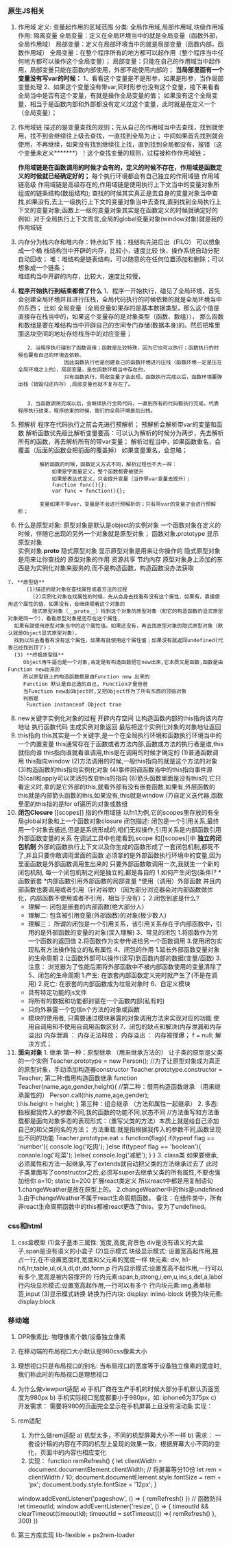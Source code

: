 ### 原生JS相关
  1. 作用域
    定义: 变量起作用的区域范围
    分类: 全局作用域,局部作用域,块级作用域
    作用: 隔离变量
    全局变量：定义在全局环境当中的就是全局变量（函数外部，全局作用域）
		局部变量：定义在局部环境当中的就是局部变量（函数内部，函数作用域）
    全局变量：在整个程序所有的地方都可以起作用（整个程序当中任何地方都可以操作这个全局变量）；
		局部变量：只能在自己的作用域当中起作用，局部变量只能在函数内部使用，外部不能使用内部的；
  **当局部里面有一个变量没有写var的时候：**
			1、看看这个变量是不是形参，如果是形参，当作局部变量处理
			2、如果这个变量没有带var,同时形参也没有这个变量，接下来看看全局当中是否有这个变量，有就是操作全局变量的值；
			 如果没有这个全局变量，相当于是函数内部和外部都没有定义过这个变量，此时就是在定义一个（全局变量）；
  2.  作用域链
			描述的是变量查找的规则；先从自己的作用域当中去查找，找到就使用，找不到会继续往上级去查找，一直找到全局为止；
		中间如果首先找到就会使用，不再继续，如果没有找到继续往上找，直到找到全局都没有，报错（这个变量未定义*******）！这个查找变量的规则，过程被称作作用域链；

		**作用域链是在函数调用的时候才会有的，定义的时候不存在，作用域是函数定义的时候就已经确定好的；**
		每个执行环境都会有自己独立的作用域链
    作用域链高级
      作用域链是高级存在的,作用域链是使用执行上下文当中的变量对象所组成的链条结构(数组结构); 
      查找的时候其实真正是去自身的变量对象当中查找,如果没有,去上一级执行上下文的变量对象当中去查找,直到找到全局执行上下文的变量对象;函数上一级的变量对象其实是在函数定义的时候就确定好的
    例如: 对于全局执行上下文而言,全局的global变量对象(window对象)就是我的作用域链
  3. 内存分为栈内存和堆内存：特点如下
		栈：栈结构先进后出（FILO） 可以想象成一个桶    栈结构当中开辟的内存，比较小，速度比较 快，操作系统自动分配自动回收；
		堆：堆结构是链表结构，可以随意的在任何位置添加和删除；可以想象成一个链条；   
      堆结构当中开辟的内存，比较大，速度比较慢，
  4. **程序开始执行到结束都做了什么**
			1、程序一开始执行，碰见了全局环境，首先会创建全局环境并且进行压栈，全局代码执行的时候依赖的就是全局环境当中的东西；
			比如 全局变量（全局变量如果存的是基本数据类型，那么这个值是直接存在栈当中的，如果这个变量存的是对象类型（函数、数组）），
                       那么函数和数组是要在堆结构当中开辟自己的空间专门存储(数据本身)的。然后把堆里面这块空间的地址存给栈当中的对应变量；


			2、当程序执行碰到了函数调用；函数是比较特殊，因为它也可以执行；函数执行的时候也要有自己的环境去依赖。
                        因此函数执行也是创建自己的函数环境进行压栈（函数环境一定是压在全局环境之上的），局部变量，是在函数环境当中存在的，
                        只有函数执行，局部变量才会出现。函数执行完成以后，函数环境要弹出栈（销毁归还内存）,局部变量也就不复存在了。


			3、当函数调用完成以后，会继续执行全局代码，一直到所有的代码都执行完成，代表程序执行结束，程序结束的时候，我们的全局环境最后出栈。
  5. 预解析
			程序在代码执行之前会先进行预解析；
			预解析会解析带var的变量和函数
				解析函数优先级比解析变量要高：可以认为解析的时候分为两步，先去解析所有的函数，再去解析所有的带var变量；
				解析过程当中，如果函数重名，会覆盖（后面的函数会把前面的覆盖掉）
					      如果变量重名，会忽略；
				
				解析函数的时候，函数定义方式不同，解析过程也不大一样：
					如果是字面量定义，整个函数都要被提升
					如果是表达式定义，只会提升变量（当作带var变量去提升）；
					function func(){};
					var func = function(){};

				变量如果不带var，变量是不会进行预解析的；只有带var的变量才会进行预解析；
  6. 什么是原型对象:
				原型对象是默认是object的实例对象
				一个函数对象在定义的时候，伴随它出现的另外一个对象就是原型对象；
				函数对象.prototype  显示原型对象   
				实例对象.__proto__  隐式原型对象
				显示原型对象是用来让你操作的
				隐式原型对象是用来让你查找的
			原型对象的作用
				资源共享  节约内存
			原型对象身上添加的东西是为实例化对象来服务的,而不是构造函数，构造函数没办法获取
			
	7. **原型链**
		  (1)描述的是对象在查找属性或者方法的过程
			(2)实例化对象在找属性的时候，先从自身去找看有没有这个属性，如果有，直接使用这个属性的值，如果没有，会继续顺着这个对象的
			隐式原型对象（__proto__）找到这个对象的原型对象（和它的构造函数的显式原型对象是同一个），看看原型对象是否存在这个属性，
      如果有就使用原型对象当中的这个属性值，如果还没有，再去找原型对象的隐式原型对象（默认就是Object显式原型对象），
      找到以后去看看有没有这个属性，如果有就使用这个属性值；如果没有就返回undefined(代表已经找到顶了)；
      (3) **终极原型链**
         Object再牛逼也是一个对象,肯定是有构造函数把它new出来,它本质又是函数,函数是由Function new出来的
         所以原型链上的构造函数都是由Function new 出来的
         Function 默认是自己造的自己, Function才是爸爸
         当Function new出Object时,又把Object作为了所有东西的顶级对象
         判断题
          Function instanceof Object true
  8. new关键字实例化对象的过程
    开辟内存空间
    让构造函数内部的this指向该内存地址
    执行函数代码
    生成实例对象返回 最后把这个实例化对象的对象地址返回
  9. this指向
    this其实是一个关键字,是一个在全局执行环境和函数执行环境当中的一个内置变量
    this通常存在于函数或者方法内部,函数或方法的执行者是谁,this就指向谁
    this指向谁就看谁调用,this是在调用的时候才确定的
    (1)普通函数调用 this指向window
    (2)方法调用的时候,一般this指向的就是这个方法的对象
    (3)构造函数的this指向实例化对象
    (4)事件回调函数当中的this指向事件源
    (5)call和apply可以灵活的改变this的指向
    (6)箭头函数里面是没有this的,它只看定义时,拿的是它外部的this,就看外部有没有嵌套函数,如果有,外层函数的this就是内部箭头函数的this,如果没有,this就是window
    (7)自定义迭代器,函数里面的this指的是for of遍历的对象或数组
  10. **闭包Closure**
    [[scopes]] 指的作用域链  以fn1为例,它的scopes里存放的有全局global对象和上一个函数对象closure
    闭包描述: 闭包是一个引用关系,最终用一个对象去描述,但是是系统形成的,咱们无权操作,引用关系是内部函数引用外部函数变量的关系
    在调试工具中也能看到,scope 和[[scopes]]中
    **独立的闭包机制**
      外部的函数执行上下文以及你生成的函数形成了一套闭包机制,都死不了,并且只要你敢调用里面的函数
      必须拿的是外部函数执行环境中的变量,因为里面函数是外部函数调用生出来的
      只要外部函数敢调用一次,我就生一个新的闭包机制, 每一个闭包机制之间是独立的,都是各自的
    1.如何产生闭包(条件)?
      *函数嵌套
        *内部函数引用外部函数的局部变量
      *使用（调用）外部函数
      并且内部函数也要调用或者引用（针对谷歌）（因为部分浏览器会对内部函数做优化，内部函数不使用或者不引用，相当于没有）；
	  2.闭包到底是什么?
  	 	* 理解一: 闭包是嵌套的内部函数(绝大部分人)
  	 	* 理解二: 包含被引用变量(外部函数)的对象(极少数人)
  	 	* 理解三： 所谓的闭包是一个引用关系，该引用关系存在于内部函数中，引用的是外部函数的变量的对象(深入理解)
    3、常见的闭包
      1.将函数作为另一个函数的返回值
      2.将函数作为实参传递给另一个函数调用
      3.使用闭包实现私有方法操作独立的私有属性
    4、闭包的作用
      1.延长外部函数变量对象的生命周期
      2.让函数外部可以操作(读写)到函数内部的数据(变量/函数)
      3.注意： 浏览器为了性能后期将外部函数中不被内部函数使用的变量清除了
    5、闭包的生命周期
      1.产生: 在嵌套内部函数定义完时就产生了(不是在调用)
      2.死亡: 在嵌套的内部函数成为垃圾对象时
    6、自定义模块	
        * 具有特定功能的js文件
        * 将所有的数据和功能都封装在一个函数内部(私有的)
        * 只向外暴露一个包信n个方法的对象或函数
        * 模块的使用者, 只需要通过模块暴露的对象调用方法来实现对应的功能
      使用自调用和不使用自调用函数区别
    7、闭包的缺点和解决(内存泄漏和内存溢出)
      内存泄漏 ： 内存无法释放；
      内存溢出 ： 内存被撑爆；
      f = null;  解决方式；
  11. **面向对象**
    1. 继承
      第一种：原型继承    （用来继承方法的）
			让子类的原型是父类的一个实例
      Teacher.prototype = new Person();
			//为了让原型对象成为真正的原型对象，手动添加构造器constructor
			Teacher.prototype.constructor = Teacher;
      第二种:借用构造函数继承
      function Teacher(name,age,gender,height){
				//第二种：借用构造函数继承 （用来继承属性的）
				Person.call(this,name,age,gender);	
				this.height = height;
			}
      第三种：组合继承 （方法和属性一起继承）
    2. 多态: 指根据我传入的参数不同,我的函数的功能不同,状态不同
			//方法重写和方法重载都是面向对象多态的表现形式：（重写父类的方法）本质上就是给自己添加自己的和父类同名的方法；
      方法重载:就是指根据我传入的参数不同,函数呈现出不同的功能
      Teacher.prototype.eat = function(flag){
				if(typeof flag == 'number'){
					console.log('吃肉');
				}else if(typeof flag == 'boolean'){
					console.log('吃菜');
				}else{
					console.log('减肥');
				}
			}
    3. class类
      如果要继承,必须属性和方法一起继承,写了extends就自动把父类的方法继承过去了
      此时子类里面写了constructor之后,必须写super去继承父类的所有属性,不要也强加给你
      a=10;
      static b=200
      扩展react类定义
        所以react中都是用复制语句
      	1.changeWeather是放在原型上的。
        2.changeWeather中的this是undefined
        3.由于changeWeather不属于react生命周期函数。
        备注：在组件类中，所有非react生命周期函数中的this都被react更改了this，变为了undefined。

### css和html
  1. css盒模型
    (1)盒子基本三属性: 宽度,高度,背景色
    div是没有语义的大盒子,span是没有语义的小盒子
    (2)显示模式
       块级显示模式: 设置宽高起作用,独占一行,在不设置宽度时,宽度和父元素的宽度一样
       块元素: div, h1-h6,hr,table,ul,ol,li,dl,dt,dd,form,p
       行内显示模式:设置宽高不起作用,一行可以有多个,宽高是被内容撑开的
       行内元素:span,b,strong,i,em,u,ins,s,del,a,label
       行内块显示模式:设置宽高起作用,一行可以有多个
       行内块元素:img,表单标签,input
    (3)显示模式转换
      转换为行内块: display: inline-block
      转换为块元素: display:block
### 移动端
  1. DPR像素比: 物理像素个数/设备独立像素
  2. 在移动端的布局视口大小默认是980css像素大小
  3. 理想视口只是布局视口的别名: 当布局视口的宽度等于设备独立像素的宽度时,
     我们称此时的布局视口是理想视口
  4.	为什么做viewport适配
    a)	手机厂商在生产手机的时候大部分手机默认页面宽度为980px
    b)	手机实际视口宽度都要小于980px，如: iphone6为375px
    c)	开发需求： 需要将980的页面完全显示在手机屏幕上且没有滚动条
    实现：
    <meta name="viewport" content="width=device-width,initial-scale=1.0">
  5.  rem适配
      1.	为什么做rem适配
      a)	机型太多，不同的机型屏幕大小不一样
      b)	需求： 一套设计稿的内容在不同的机型上呈现的效果一致，根据屏幕大小不同的变化，页面中的内容也相应变化
      2.	实现：
      function remRefresh() {
      let clientWidth = document.documentElement.clientWidth;
        // 将屏幕等分10份
          let rem = clientWidth / 10;
          document.documentElement.style.fontSize = rem + 'px';
          document.body.style.fontSize = '12px';
      }

      window.addEventListener('pageshow', () => {
        remRefresh()
      })
      // 函数防抖
      let timeoutId;
      window.addEventListener('resize', () => {
        timeoutId && clearTimeout(timeoutId);
        timeoutId = setTimeout(() =>{
          remRefresh()
        }, 300)
      })

3. 第三方库实现
	lib-flexible + px2rem-loader


